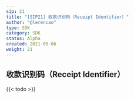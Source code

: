 ```yaml
---
sip: 21
title: "[SIP21] 收款识别码（Receipt Identifier）"
author: "@lerencao"
type: SDK
category: SDK
status: Alpha
created: 2021-05-06
weight: 21
---
```


## 收款识别码（Receipt Identifier）


<!--more-->

{{< todo >}}